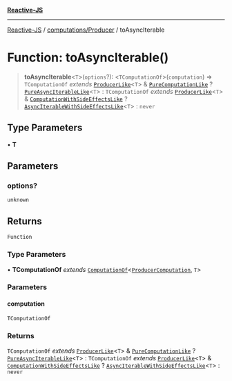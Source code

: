 [**Reactive-JS**](../../../README.md)

***

[Reactive-JS](../../../README.md) / [computations/Producer](../README.md) / toAsyncIterable

# Function: toAsyncIterable()

> **toAsyncIterable**\<`T`\>(`options`?): \<`TComputationOf`\>(`computation`) => `TComputationOf` *extends* [`ProducerLike`](../../interfaces/ProducerLike.md)\<`T`\> & [`PureComputationLike`](../../interfaces/PureComputationLike.md) ? [`PureAsyncIterableLike`](../../interfaces/PureAsyncIterableLike.md)\<`T`\> : `TComputationOf` *extends* [`ProducerLike`](../../interfaces/ProducerLike.md)\<`T`\> & [`ComputationWithSideEffectsLike`](../../interfaces/ComputationWithSideEffectsLike.md) ? [`AsyncIterableWithSideEffectsLike`](../../interfaces/AsyncIterableWithSideEffectsLike.md)\<`T`\> : `never`

## Type Parameters

• **T**

## Parameters

### options?

`unknown`

## Returns

`Function`

### Type Parameters

• **TComputationOf** *extends* [`ComputationOf`](../../type-aliases/ComputationOf.md)\<[`ProducerComputation`](../interfaces/ProducerComputation.md), `T`\>

### Parameters

#### computation

`TComputationOf`

### Returns

`TComputationOf` *extends* [`ProducerLike`](../../interfaces/ProducerLike.md)\<`T`\> & [`PureComputationLike`](../../interfaces/PureComputationLike.md) ? [`PureAsyncIterableLike`](../../interfaces/PureAsyncIterableLike.md)\<`T`\> : `TComputationOf` *extends* [`ProducerLike`](../../interfaces/ProducerLike.md)\<`T`\> & [`ComputationWithSideEffectsLike`](../../interfaces/ComputationWithSideEffectsLike.md) ? [`AsyncIterableWithSideEffectsLike`](../../interfaces/AsyncIterableWithSideEffectsLike.md)\<`T`\> : `never`
